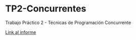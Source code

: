 # TP2-Concurrentes
Trabajo Práctico 2 - Técnicas de Programación Concurrente

[Link al informe](https://fiubaar-my.sharepoint.com/:w:/g/personal/gbotta_fi_uba_ar/EWAmJT-EqqVAsJNijxv3ilMB6R3B2E2byvg_zUOsQHpZvg?e=tmpEtX)
